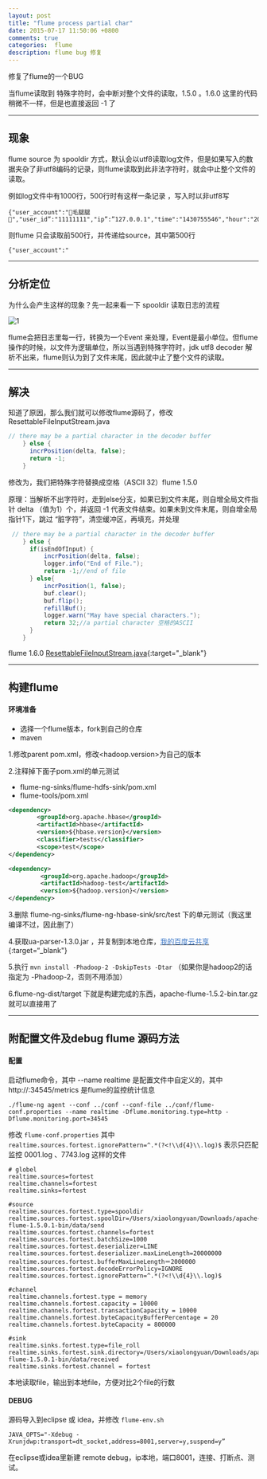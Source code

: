 ```yaml
---
layout: post
title: "flume process partial char"
date: 2015-07-17 11:50:06 +0800
comments: true
categories:  flume
description: flume bug 修复
---
```


修复了flume的一个BUG

<!--more-->

当flume读取到 特殊字符时，会中断对整个文件的读取，1.5.0 。1.6.0 这里的代码稍微不一样，但是也直接返回 -1 了

---

## 现象

flume source 为 spooldir 方式，默认会以utf8读取log文件，但是如果写入的数据夹杂了非utf8编码的记录，则flume读取到此非法字符时，就会中止整个文件的读取。

例如log文件中有1000行，500行时有这样一条记录 ，写入时以非utf8写

```
{"user_account":"💮毛腿腿💮","user_id”:"11111111","ip”:”127.0.0.1","time":"1430755546","hour":"2015050500"}
```

则flume 只会读取前500行，并传递给source，其中第500行

```
{"user_account":"
```

---

## 分析定位

为什么会产生这样的现象？先一起来看一下 spooldir 读取日志的流程

![1](/images/flume/20150717/1.png)


flume会把日志里每一行，转换为一个Event 来处理，Event是最小单位。但flume操作的时候，以文件为逻辑单位，所以当遇到特殊字符时，jdk utf8 decoder 解析不出来，flume则认为到了文件末尾，因此就中止了整个文件的读取。

---

## 解决

知道了原因，那么我们就可以修改flume源码了，修改ResettableFileInputStream.java

``` java
// there may be a partial character in the decoder buffer
    } else {
      incrPosition(delta, false);
      return -1;
    }

```

修改为，我们把特殊字符替换成空格（ASCII 32）flume 1.5.0

原理：当解析不出字符时，走到else分支，如果已到文件末尾，则自增全局文件指针 delta （值为1）个，并返回 -1 代表文件结束。如果未到文件末尾，则自增全局指针1下，跳过 “脏字符”，清空缓冲区，再填充，并处理

``` java
 // there may be a partial character in the decoder buffer
    } else {
      if(isEndOfInput) {
          incrPosition(delta, false);
          logger.info("End of File.");
          return -1;//end of file
      } else{
          incrPosition(1, false);
          buf.clear();
          buf.flip();
          refillBuf();
          logger.warn("May have special characters.");
          return 32;//a partial character 空格的ASCII
      }
    }
```

flume 1.6.0 [ResettableFileInputStream.java](https://github.com/apache/flume/blob/release-1.6.0/flume-ng-core/src/main/java/org/apache/flume/serialization/ResettableFileInputStream.java){:target="_blank"}

---

## 构建flume

#### 环境准备

* 选择一个flume版本，fork到自己的仓库
* maven


1.修改parent pom.xml，修改<hadoop.version>为自己的版本

2.注释掉下面子pom.xml的单元测试

* flume-ng-sinks/flume-hdfs-sink/pom.xml
* flume-tools/pom.xml

``` xml
<dependency>
        <groupId>org.apache.hbase</groupId>
        <artifactId>hbase</artifactId>
        <version>${hbase.version}</version>
        <classifier>tests</classifier>
        <scope>test</scope>
</dependency>

<dependency>
         <groupId>org.apache.hadoop</groupId>
         <artifactId>hadoop-test</artifactId>
         <version>${hadoop.version}</version>
</dependency>
```

3.删除 flume-ng-sinks/flume-ng-hbase-sink/src/test 下的单元测试（我这里编译不过，因此删了）

4.获取ua-parser-1.3.0.jar ，并复制到本地仓库，[<font color="#3573c6">我的百度云共享</font>](http://pan.baidu.com/s/1kT69toN){:target=“_blank"}

5.执行 ```mvn install -Phadoop-2 -DskipTests -Dtar```  （如果你是hadoop2的话指定为 -Phadoop-2，否则不用添加）

6.flume-ng-dist/target  下就是构建完成的东西，apache-flume-1.5.2-bin.tar.gz 就可以直接用了

---

## 附配置文件及debug flume 源码方法

#### 配置

启动flume命令，其中 --name realtime 是配置文件中自定义的，其中 http://<ip>:34545/metrics 是flume的监控统计信息

```
./flume-ng agent --conf ../conf --conf-file ../conf/flume-conf.properties --name realtime -Dflume.monitoring.type=http -Dflume.monitoring.port=34545
```

修改 ``` flume-conf.properties ``` 其中 ``` realtime.sources.fortest.ignorePattern=^.*(?<!\\d{4}\\.log)$ ``` 表示只匹配监控 0001.log 、7743.log 这样的文件

```
# globel
realtime.sources=fortest
realtime.channels=fortest
realtime.sinks=fortest

#source
realtime.sources.fortest.type=spooldir
realtime.sources.fortest.spoolDir=/Users/xiaolongyuan/Downloads/apache-flume-1.5.0.1-bin/data/send
realtime.sources.fortest.channels=fortest
realtime.sources.fortest.batchSize=1000
realtime.sources.fortest.deserializer=LINE
realtime.sources.fortest.deserializer.maxLineLength=20000000
realtime.sources.fortest.bufferMaxLineLength＝2000000
realtime.sources.fortest.decodeErrorPolicy=IGNORE
realtime.sources.fortest.ignorePattern=^.*(?<!\\d{4}\\.log)$

#channel
realtime.channels.fortest.type = memory
realtime.channels.fortest.capacity = 10000
realtime.channels.fortest.transactionCapacity = 10000
realtime.channels.fortest.byteCapacityBufferPercentage = 20
realtime.channels.fortest.byteCapacity = 800000

#sink
realtime.sinks.fortest.type=file_roll
realtime.sinks.fortest.sink.directory=/Users/xiaolongyuan/Downloads/apache-flume-1.5.0.1-bin/data/received
realtime.sinks.fortest.channel = fortest

```

本地读取file，输出到本地file，方便对比2个file的行数

#### DEBUG

源码导入到eclipse 或 idea，并修改 ``` flume-env.sh ```

```
JAVA_OPTS="-Xdebug -Xrunjdwp:transport=dt_socket,address=8001,server=y,suspend=y”
```
在eclipse或idea里新建 remote debug，ip本地，端口8001，连接、打断点、测试。
